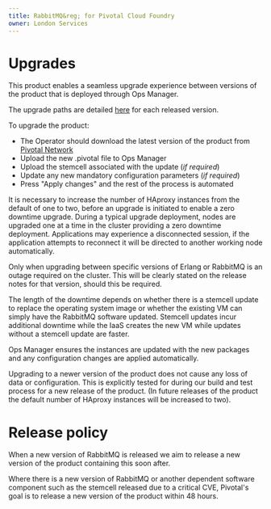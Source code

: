 ```yaml
---
title: RabbitMQ&reg; for Pivotal Cloud Foundry
owner: London Services
---
```


# Upgrades

This product enables a seamless upgrade experience between versions of the product that is deployed through Ops Manager.

The upgrade paths are detailed [here](http://docs.pivotal.io/rabbitmq-cf/index.html) for each released version.

To upgrade the product:

* The Operator should download the latest version of the product from [Pivotal Network](https://network.pivotal.io/products/pivotal-rabbitmq-service)
* Upload the new .pivotal file to Ops Manager
* Upload the stemcell associated with the update (*if required*)
* Update any new mandatory configuration parameters (*if required*)
* Press "Apply changes" and the rest of the process is automated

It is necessary to increase the number of HAproxy instances from the default of one to two, before an upgrade is initiated to enable a zero downtime upgrade.  During a typical upgrade deployment, nodes are upgraded one at a time in the cluster providing a zero downtime deployment. Applications may experience a disconnected session, if the application attempts to reconnect it will be directed to another working node automatically.

Only when upgrading between specific versions of Erlang or RabbitMQ is an outage required on the cluster. This will be clearly stated on the release notes for that version, should this be required.

The length of the downtime depends on whether there is a stemcell update to replace the operating system image or whether the existing VM can simply have the RabbitMQ software updated. Stemcell updates incur additional downtime while the IaaS creates the new VM while updates without a stemcell update are faster.

Ops Manager ensures the instances are updated with the new packages and any configuration changes are applied automatically.

Upgrading to a newer version of the product does not cause any loss of data or configuration. This is explicitly tested for during our build and test process for a new release of the product.  (In future releases of the product the default number of HAproxy instances will be increased to two).

# Release policy

When a new version of RabbitMQ is released we aim to release a new version of the product containing this soon after.

Where there is a new version of RabbitMQ or another dependent software component such as the stemcell released due to a critical CVE, Pivotal's goal is to release a new version of the product within 48 hours.
